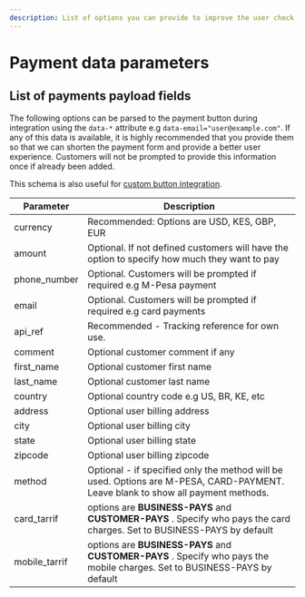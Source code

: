```yaml
---
description: List of options you can provide to improve the user check out experience.
---
```


# Payment data parameters

## List of payments payload fields

The following options can be parsed to the payment button during integration using the `data-*` attribute e.g `data-email="user@example.com"`. If any of this data is available, it is highly recommended that you provide them so that we can shorten the payment form and provide a better user experience. Customers will not be prompted to provide this information once if already been added.

This schema is also useful for [custom button integration](using-a-custom-button.md).

| Parameter      | Description                                                                                                                      |
| -------------- | -------------------------------------------------------------------------------------------------------------------------------- |
| currency       | Recommended: Options are USD, KES, GBP, EUR                                                                                      |
| amount         | Optional. If not defined customers will have the option to specify how much they want to pay                                     |
| phone\_number  | Optional. Customers will be prompted if required e.g M-Pesa payment                                                              |
| email          | Optional. Customers will be prompted if required e.g card payments                                                               |
| api\_ref       | Recommended - Tracking reference for own use.                                                                                    |
| comment        | Optional customer comment if any                                                                                                 |
| first\_name    | Optional customer first name                                                                                                     |
| last\_name     | Optional customer last name                                                                                                      |
| country        | Optional country code e.g US, BR, KE, etc                                                                                        |
| address        | Optional user billing address                                                                                                    |
| city           | Optional user billing city                                                                                                       |
| state          | Optional user billing state                                                                                                      |
| zipcode        | Optional user billing zipcode                                                                                                    |
| method         | Optional - if specified only the method will be used. Options are M-PESA, CARD-PAYMENT. Leave blank to show all payment methods. |
| card\_tarrif   | options are **BUSINESS-PAYS** and **CUSTOMER-PAYS** . Specify who pays the card charges. Set to BUSINESS-PAYS by default         |
| mobile\_tarrif | options are **BUSINESS-PAYS** and **CUSTOMER-PAYS** . Specify who pays the mobile charges. Set to BUSINESS-PAYS by default       |
